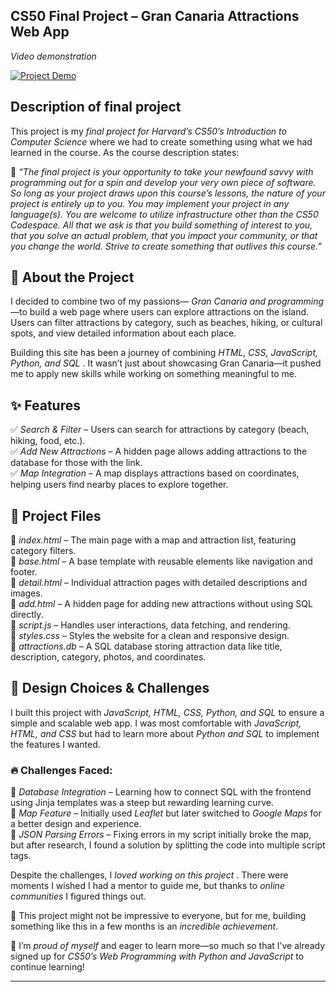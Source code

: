 ## CS50 Final Project – Gran Canaria Attractions Web App


*Video demonstration*

[![Project Demo](https://mariannebm.com/img/github/youtube-video-finalproject.jpg)](https://www.youtube.com/watch?v=6nF87Q5vNZg)




## Description of final project 

This project is my *final project for Harvard’s CS50’s Introduction to Computer Science* where we had to create something using what we had learned in the course. As the course description states:  

📌 *“The final project is your opportunity to take your newfound savvy with programming out for a spin and develop your very own piece of software. So long as your project draws upon this course’s lessons, the nature of your project is entirely up to you. You may implement your project in any language(s). You are welcome to utilize infrastructure other than the CS50 Codespace. All that we ask is that you build something of interest to you, that you solve an actual problem, that you impact your community, or that you change the world. Strive to create something that outlives this course.”*  


## 🌟 About the Project  
I decided to combine two of my passions— *Gran Canaria and programming* —to build a web page where users can explore attractions on the island. Users can filter attractions by category, such as beaches, hiking, or cultural spots, and view detailed information about each place.  

Building this site has been a journey of combining *HTML, CSS, JavaScript, Python, and SQL* . It wasn’t just about showcasing Gran Canaria—it pushed me to apply new skills while working on something meaningful to me.  


## ✨ Features  
✅ *Search & Filter* – Users can search for attractions by category (beach, hiking, food, etc.).  
✅ *Add New Attractions* – A hidden page allows adding attractions to the database for those with the link.  
✅ *Map Integration* – A map displays attractions based on coordinates, helping users find nearby places to explore together.  


## 📂 Project Files  
📌 *index.html* – The main page with a map and attraction list, featuring category filters.  
📌 *base.html* – A base template with reusable elements like navigation and footer.  
📌 *detail.html* – Individual attraction pages with detailed descriptions and images.  
📌 *add.html* – A hidden page for adding new attractions without using SQL directly.  
📌 *script.js* – Handles user interactions, data fetching, and rendering.  
📌 *styles.css* – Styles the website for a clean and responsive design.  
📌 *attractions.db* – A SQL database storing attraction data like title, description, category, photos, and coordinates.  


## 🚀 Design Choices & Challenges  
I built this project with *JavaScript, HTML, CSS, Python, and SQL* to ensure a simple and scalable web app. I was most comfortable with *JavaScript, HTML, and CSS* but had to learn more about *Python and SQL* to implement the features I wanted.  

### 🔥 Challenges Faced:  
🔹 *Database Integration* – Learning how to connect SQL with the frontend using Jinja templates was a steep but rewarding learning curve.  
🔹 *Map Feature* – Initially used *Leaflet* but later switched to *Google Maps* for a better design and experience.  
🔹 *JSON Parsing Errors* – Fixing errors in my script initially broke the map, but after research, I found a solution by splitting the code into multiple script tags.  

Despite the challenges, I *loved working on this project* . There were moments I wished I had a mentor to guide me, but thanks to *online communities* I figured things out.  

🚀 This project might not be impressive to everyone, but for me, building something like this in a few months is an *incredible achievement*. 

🎯 I’m *proud of myself* and eager to learn more—so much so that I’ve already signed up for *CS50’s Web Programming with Python and JavaScript* to continue learning!  

---  
